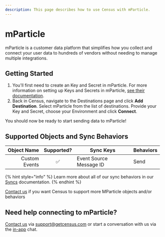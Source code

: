 ```yaml
---
description: This page describes how to use Census with mParticle.
---
```


# mParticle

mParticle is a customer data platform that simplifies how you collect and connect your user data to hundreds of vendors without needing to manage multiple integrations.

## Getting Started

1. You'll first need to create an Key and Secret in mParticle. For more information on setting up Keys and Secrets in mParticle, [see their documentation](https://docs.mparticle.com/developers/credential-management/).
2. Back in Census, navigate to the Destinations page and click **Add Destination**. Select mParticle from the list of destinations. Provide your Key and Secret, choose your Environment and click **Connect**.

You should now be ready to start sending data to mParticle!

## Supported Objects and Sync Behaviors <a href="#supported-objects-and-sync-behaviors" id="supported-objects-and-sync-behaviors"></a>

| **Object Name** | **Supported?** | **Sync Keys**           | **Behaviors** |
| --------------: | :------------: | ----------------------- | ------------- |
|   Custom Events |        ✅       | Event Source Message ID | Send          |

{% hint style="info" %}
Learn more about all of our sync behaviors in our [Syncs](../syncs/overview.md) documentation.
{% endhint %}

[Contact us](mailto:support@getcensus.com) if you want Census to support more MParticle objects and/or behaviors

## Need help connecting to mParticle?

[Contact us](mailto:support@getcensus.com) via support@getcensus.com or start a conversation with us via the [in-app](https://app.getcensus.com) chat.
